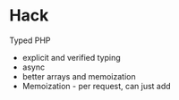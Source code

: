 # Hack

Typed PHP

- explicit and verified typing
- async
- better arrays and memoization
- Memoization - per request, can just add 